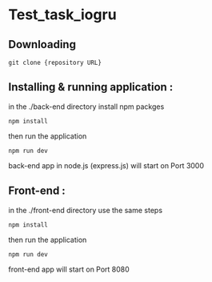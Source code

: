 # Test_task_iogru

## Downloading

```
git clone {repository URL}
```

## Installing & running application :

in the ./back-end directory install npm packges 
```
npm install
```
then run the application
```
npm run dev

```
back-end app in node.js (express.js) will start on Port 3000

## Front-end :
in the ./front-end directory use the same steps 
```
npm install
```
then run the application
```
npm run dev

```
front-end app will start on Port 8080


